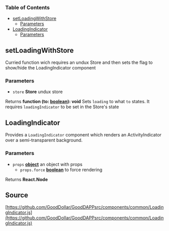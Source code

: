 <!-- Generated by documentation.js. Update this documentation by updating the source code. -->

### Table of Contents

-   [setLoadingWithStore][1]
    -   [Parameters][2]
-   [LoadingIndicator][3]
    -   [Parameters][4]

## setLoadingWithStore

Curried function wich requires an undux Store and then sets the flag to show/hide the LoadingIndicator component

### Parameters

-   `store` **Store** undux store

Returns **function (to: [boolean][5]): void** Sets `loading` to what `to` states. It requires `loadingIndicator` to be set in the Store's state

## LoadingIndicator

Provides a `LoadingIndicator` component which renders an ActivityIndicator over a semi-transparent background.

### Parameters

-   `props` **[object][6]** an object with props
    -   `props.force` **[boolean][5]** to force rendering

Returns **React.Node** 

[1]: #setloadingwithstore

[2]: #parameters

[3]: #loadingindicator

[4]: #parameters-1

[5]: https://developer.mozilla.org/docs/Web/JavaScript/Reference/Global_Objects/Boolean

[6]: https://developer.mozilla.org/docs/Web/JavaScript/Reference/Global_Objects/Object
## Source
[https://github.com/GoodDollar/GoodDAPPsrc/components/common/LoadingIndicator.js](https://github.com/GoodDollar/GoodDAPPsrc/components/common/LoadingIndicator.js)

